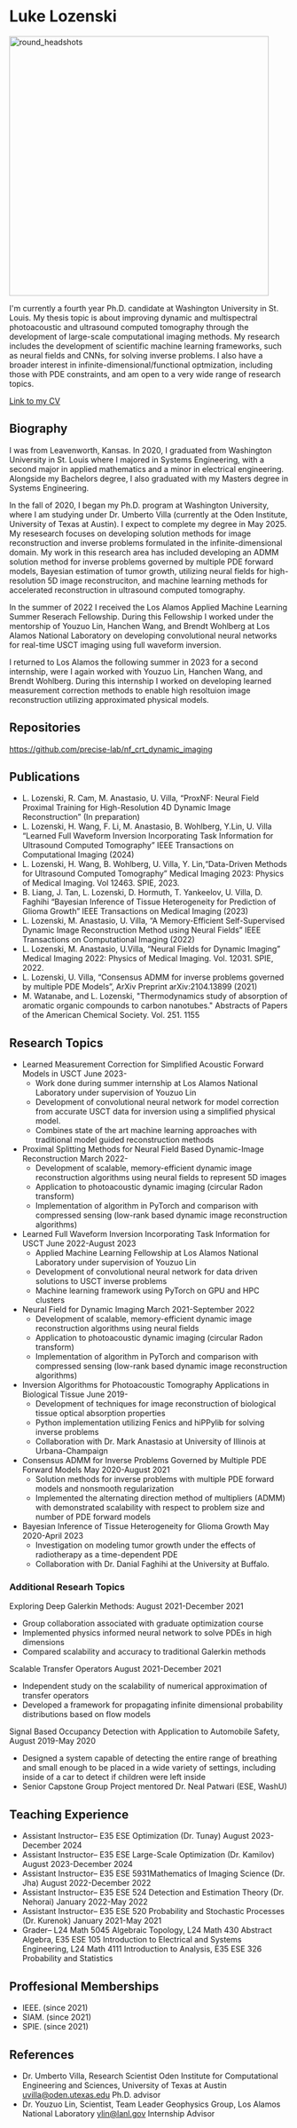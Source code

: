 # Luke Lozenski

<img width="468" alt="round_headshots" src="https://user-images.githubusercontent.com/31415312/184555797-e85f70fd-3b75-47bc-91f9-a87d695f79b3.png">



I'm currently a fourth year Ph.D. candidate at Washington University in St. Louis. My thesis topic is about improving dynamic and multispectral photoacoustic and ultrasound computed tomography through the development of large-scale computational imaging methods. My research includes the development of scientific machine learning frameworks, such as neural fields and CNNs, for solving inverse problems. I also have a broader interest in infinite-dimensional/functional optmization, including those with PDE constraints, and am open to a very wide range of research topics.

[Link to my CV](https://github.com/ljlozenski/LozenskiResearch/Lozenski_CV.pdf)


## Biography

I was from Leavenworth, Kansas. In 2020, I graduated from Washington University in St. Louis where I majored in Systems Engineering, with a second major in applied mathematics and a minor in electrical engineering. Alongside my Bachelors degree, I also graduated with my Masters degree in Systems Engineering. 

In the fall of 2020, I began my Ph.D. program at Washington University, where I am studying under Dr. Umberto Villa (currently at the Oden Institute, University of Texas at Austin). I expect to complete my degree in May 2025. My resesearch focuses on developing solution methods for image reconstruction and inverse problems formulated in the infinite-dimensional domain. My work in this research area has included developing an ADMM solution method for inverse problems governed by multiple PDE forward models, Bayesian estimation of tumor growth, utilizing neural fields for high-resolution 5D image reconstruciton, and machine learning methods for accelerated reconstruction in ultrasound computed tomography.

In the summer of 2022 I received the Los Alamos Applied Machine Learning Summer Reserach Fellowship. During this Fellowship I worked under the mentorship of Youzuo Lin, Hanchen Wang, and Brendt Wohlberg at Los Alamos National Laboratory on developing convolutional neural networks for real-time USCT imaging using full waveform inversion.

I returned to Los Alamos the following summer in 2023 for a second internship, were I again worked with Youzuo Lin, Hanchen Wang, and Brendt Wohlberg. During this internship I worked on developing learned measurement correction methods to enable high resoltuion image reconstruction utilizing approximated physical models. 

## Repositories 
https://github.com/precise-lab/nf_crt_dynamic_imaging

## Publications
* L. Lozenski, R. Cam, M. Anastasio, U. Villa, “ProxNF: Neural Field Proximal Training for High-Resolution 4D Dynamic Image Reconstruction” (In preparation)
* L. Lozenski, H. Wang, F. Li, M. Anastasio, B. Wohlberg, Y.Lin, U. Villa “Learned Full Waveform Inversion Incorporating Task Information  for Ultrasound Computed Tomography” IEEE Transactions on Computational Imaging (2024)
* L. Lozenski, H. Wang, B. Wohlberg, U. Villa, Y. Lin,“Data-Driven Methods for Ultrasound Computed Tomography” Medical Imaging 2023: Physics of Medical Imaging. Vol 12463. SPIE, 2023.
* B. Liang, J. Tan, L. Lozenski, D. Hormuth, T. Yankeelov, U. Villa, D. Faghihi “Bayesian Inference of Tissue Heterogeneity for Prediction of Glioma Growth”  IEEE Transactions on Medical Imaging (2023)
* L. Lozenski, M. Anastasio, U. Villa, “A Memory-Efficient Self-Supervised Dynamic Image Reconstruction Method using Neural Fields” IEEE Transactions on Computational Imaging (2022)
* L. Lozenski, M. Anastasio, U.Villa, “Neural Fields for Dynamic Imaging” Medical Imaging 2022: Physics of Medical Imaging. Vol. 12031. SPIE, 2022.
* L. Lozenski, U. Villa, “Consensus ADMM for inverse problems governed by multiple PDE Models”, ArXiv Preprint arXiv:2104.13899 (2021) 
* M. Watanabe, and L. Lozenski, "Thermodynamics study of absorption of aromatic organic compounds to carbon nanotubes." Abstracts of Papers of the American Chemical Society. Vol. 251. 1155 


## Research Topics

* Learned Measurement Correction for Simplified Acoustic Forward Models in USCT 	    	      June 2023-
   * Work done during summer internship at Los Alamos National Laboratory under supervision of Youzuo Lin 
   * Development of convolutional neural network for model correction from accurate USCT data for inversion using a simplified physical model. 
   * Combines state of the art machine learning approaches with traditional model guided reconstruction methods
* Proximal Splitting Methods for Neural Field Based Dynamic-Image Reconstruction		 March 2022-
   * Development of scalable, memory-efficient dynamic image reconstruction algorithms using neural fields to represent 5D images
   * Application to photoacoustic dynamic imaging (circular Radon transform)
   * Implementation of algorithm in PyTorch and comparison with compressed sensing (low-rank based dynamic image reconstruction algorithms)
* Learned Full Waveform Inversion Incorporating Task Information  for USCT		June 2022-August 2023
   * Applied Machine Learning Fellowship at Los Alamos National Laboratory under supervision of Youzuo Lin
   * Development of convolutional neural network for data driven solutions to USCT inverse problems
   * Machine learning framework using PyTorch on GPU and HPC clusters
* Neural Field for Dynamic Imaging					 	     March 2021-September 2022
   * Development of scalable, memory-efficient dynamic image reconstruction algorithms using neural fields
   * Application to photoacoustic dynamic imaging (circular Radon transform)
   * Implementation of algorithm in PyTorch and comparison with compressed sensing (low-rank based dynamic image reconstruction algorithms)
* Inversion Algorithms for Photoacoustic Tomography Applications in Biological Tissue	June 2019-
   * Development of techniques for image reconstruction of biological tissue optical absorption properties
   * Python implementation utilizing Fenics and hiPPylib for solving inverse problems
   * Collaboration with Dr. Mark Anastasio at University of Illinois at Urbana-Champaign
* Consensus ADMM for Inverse Problems Governed by Multiple PDE Forward Models  May 2020-August 2021
   * Solution methods for inverse problems with multiple PDE forward models and nonsmooth regularization
   * Implemented the alternating direction method of multipliers (ADMM) with demonstrated scalability with respect to problem size and number of PDE forward models
* Bayesian Inference of Tissue Heterogeneity for  Glioma Growth			May 2020-April 2023 
   * Investigation on modeling tumor growth under the effects of radiotherapy as a time-dependent PDE 
   * Collaboration with Dr. Danial Faghihi at the University at Buffalo.  


### Additional Researh Topics

Exploring Deep Galerkin Methods: 						     August 2021-December 2021
* Group collaboration associated with graduate optimization course
* Implemented physics informed neural network to solve PDEs in high dimensions
* Compared scalability and accuracy to traditional Galerkin methods 

Scalable Transfer Operators							      August 2021-December 2021
* Independent study on the scalability of numerical approximation of transfer operators
* Developed a framework for propagating infinite dimensional probability distributions based on flow models

Signal Based Occupancy Detection with Application to Automobile Safety, 	      August 2019-May 2020
* Designed a system capable of detecting the entire range of breathing and small enough to be placed in a wide variety of settings, including inside of a car to detect if children were left inside
* Senior Capstone Group Project mentored Dr. Neal Patwari (ESE, WashU)



## Teaching Experience 
* Assistant Instructor– E35 ESE Optimization (Dr. Tunay) 	 	      	      	      August 2023-December 2024
* Assistant Instructor– E35 ESE Large-Scale Optimization (Dr. Kamilov) 	 	      	      August 2023-December 2024
* Assistant Instructor– E35 ESE 5931Mathematics of Imaging Science (Dr. Jha) 	 	      August 2022-December 2022
* Assistant Instructor– E35 ESE 524 Detection and Estimation Theory (Dr. Nehorai)		 	  January 2022-May 2022	
* Assistant Instructor– E35 ESE 520 Probability and Stochastic Processes (Dr. Kurenok) 		  January 2021-May 2021 
* Grader– L24 Math 5045 Algebraic Topology,  L24 Math 430 Abstract Algebra, E35 ESE 105 Introduction to Electrical and Systems Engineering, L24 Math 4111 Introduction to Analysis, E35 ESE 326 Probability and Statistics

## Proffesional Memberships
* IEEE. (since 2021)
* SIAM. (since 2021)
* SPIE.   (since 2021)

  
## References
* Dr. Umberto Villa, Research Scientist Oden Institute for Computational Engineering and Sciences, University of Texas at Austin uvilla@oden.utexas.edu Ph.D. advisor
* Dr. Youzuo Lin, Scientist, Team Leader Geophysics Group, Los Alamos National Laboratory ylin@lanl.gov Internship Advisor




 



